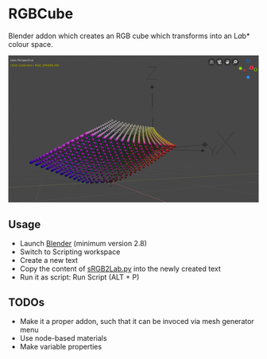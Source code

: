 # RGBCube
Blender addon which creates an RGB cube which transforms into an L*a*b* colour space.

![L*a*b* colour space](img/lab_colour_space.png)

## Usage

* Launch [Blender](https://www.blender.org/) (minimum version 2.8)
* Switch to Scripting workspace
* Create a new text
* Copy the content of [sRGB2Lab.py](https://github.com/till213/RGBCube/blob/master/src/sRGB2Lab.py) into the newly created text
* Run it as script: Run Script (ALT + P)

## TODOs

* Make it a proper addon, such that it can be invoced via mesh generator menu
* Use node-based materials
* Make variable properties